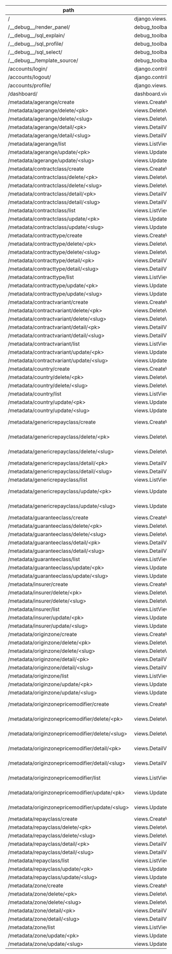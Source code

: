 | path | view | name |
| ---- | ---- | ---- |
| / | django.views.generic.base.RedirectView | home |
| /\_\_debug\_\_/render\_panel/ | debug\_toolbar.views.render\_panel | render\_panel |
| /\_\_debug\_\_/sql\_explain/ | debug\_toolbar.panels.sql.views.sql\_explain | sql\_explain |
| /\_\_debug\_\_/sql\_profile/ | debug\_toolbar.panels.sql.views.sql\_profile | sql\_profile |
| /\_\_debug\_\_/sql\_select/ | debug\_toolbar.panels.sql.views.sql\_select | sql\_select |
| /\_\_debug\_\_/template\_source/ | debug\_toolbar.panels.templates.views.template\_source | template\_source |
| /accounts/login/ | django.contrib.auth.views.login | login |
| /accounts/logout/ | django.contrib.auth.views.logout | logout |
| /accounts/profile/ | django.views.generic.base.TemplateView | profile |
| /dashboard/ | dashboard.views.DashboardView | home |
| /metadata/agerange/create | views.CreateView | agerange-create |
| /metadata/agerange/delete/\<pk\> | views.DeleteView | agerange-delete |
| /metadata/agerange/delete/\<slug\> | views.DeleteView | agerange-delete |
| /metadata/agerange/detail/\<pk\> | views.DetailView | agerange-detail |
| /metadata/agerange/detail/\<slug\> | views.DetailView | agerange-detail |
| /metadata/agerange/list | views.ListView | agerange-list |
| /metadata/agerange/update/\<pk\> | views.UpdateView | agerange-update |
| /metadata/agerange/update/\<slug\> | views.UpdateView | agerange-update |
| /metadata/contractclass/create | views.CreateView | contractclass-create |
| /metadata/contractclass/delete/\<pk\> | views.DeleteView | contractclass-delete |
| /metadata/contractclass/delete/\<slug\> | views.DeleteView | contractclass-delete |
| /metadata/contractclass/detail/\<pk\> | views.DetailView | contractclass-detail |
| /metadata/contractclass/detail/\<slug\> | views.DetailView | contractclass-detail |
| /metadata/contractclass/list | views.ListView | contractclass-list |
| /metadata/contractclass/update/\<pk\> | views.UpdateView | contractclass-update |
| /metadata/contractclass/update/\<slug\> | views.UpdateView | contractclass-update |
| /metadata/contracttype/create | views.CreateView | contracttype-create |
| /metadata/contracttype/delete/\<pk\> | views.DeleteView | contracttype-delete |
| /metadata/contracttype/delete/\<slug\> | views.DeleteView | contracttype-delete |
| /metadata/contracttype/detail/\<pk\> | views.DetailView | contracttype-detail |
| /metadata/contracttype/detail/\<slug\> | views.DetailView | contracttype-detail |
| /metadata/contracttype/list | views.ListView | contracttype-list |
| /metadata/contracttype/update/\<pk\> | views.UpdateView | contracttype-update |
| /metadata/contracttype/update/\<slug\> | views.UpdateView | contracttype-update |
| /metadata/contractvariant/create | views.CreateView | contractvariant-create |
| /metadata/contractvariant/delete/\<pk\> | views.DeleteView | contractvariant-delete |
| /metadata/contractvariant/delete/\<slug\> | views.DeleteView | contractvariant-delete |
| /metadata/contractvariant/detail/\<pk\> | views.DetailView | contractvariant-detail |
| /metadata/contractvariant/detail/\<slug\> | views.DetailView | contractvariant-detail |
| /metadata/contractvariant/list | views.ListView | contractvariant-list |
| /metadata/contractvariant/update/\<pk\> | views.UpdateView | contractvariant-update |
| /metadata/contractvariant/update/\<slug\> | views.UpdateView | contractvariant-update |
| /metadata/country/create | views.CreateView | country-create |
| /metadata/country/delete/\<pk\> | views.DeleteView | country-delete |
| /metadata/country/delete/\<slug\> | views.DeleteView | country-delete |
| /metadata/country/list | views.ListView | country-list |
| /metadata/country/update/\<pk\> | views.UpdateView | country-update |
| /metadata/country/update/\<slug\> | views.UpdateView | country-update |
| /metadata/genericrepayclass/create | views.CreateView | genericrepayclass-create |
| /metadata/genericrepayclass/delete/\<pk\> | views.DeleteView | genericrepayclass-delete |
| /metadata/genericrepayclass/delete/\<slug\> | views.DeleteView | genericrepayclass-delete |
| /metadata/genericrepayclass/detail/\<pk\> | views.DetailView | genericrepayclass-detail |
| /metadata/genericrepayclass/detail/\<slug\> | views.DetailView | genericrepayclass-detail |
| /metadata/genericrepayclass/list | views.ListView | genericrepayclass-list |
| /metadata/genericrepayclass/update/\<pk\> | views.UpdateView | genericrepayclass-update |
| /metadata/genericrepayclass/update/\<slug\> | views.UpdateView | genericrepayclass-update |
| /metadata/guaranteeclass/create | views.CreateView | guaranteeclass-create |
| /metadata/guaranteeclass/delete/\<pk\> | views.DeleteView | guaranteeclass-delete |
| /metadata/guaranteeclass/delete/\<slug\> | views.DeleteView | guaranteeclass-delete |
| /metadata/guaranteeclass/detail/\<pk\> | views.DetailView | guaranteeclass-detail |
| /metadata/guaranteeclass/detail/\<slug\> | views.DetailView | guaranteeclass-detail |
| /metadata/guaranteeclass/list | views.ListView | guaranteeclass-list |
| /metadata/guaranteeclass/update/\<pk\> | views.UpdateView | guaranteeclass-update |
| /metadata/guaranteeclass/update/\<slug\> | views.UpdateView | guaranteeclass-update |
| /metadata/insurer/create | views.CreateView | insurer-create |
| /metadata/insurer/delete/\<pk\> | views.DeleteView | insurer-delete |
| /metadata/insurer/delete/\<slug\> | views.DeleteView | insurer-delete |
| /metadata/insurer/list | views.ListView | insurer-list |
| /metadata/insurer/update/\<pk\> | views.UpdateView | insurer-update |
| /metadata/insurer/update/\<slug\> | views.UpdateView | insurer-update |
| /metadata/originzone/create | views.CreateView | originzone-create |
| /metadata/originzone/delete/\<pk\> | views.DeleteView | originzone-delete |
| /metadata/originzone/delete/\<slug\> | views.DeleteView | originzone-delete |
| /metadata/originzone/detail/\<pk\> | views.DetailView | originzone-detail |
| /metadata/originzone/detail/\<slug\> | views.DetailView | originzone-detail |
| /metadata/originzone/list | views.ListView | originzone-list |
| /metadata/originzone/update/\<pk\> | views.UpdateView | originzone-update |
| /metadata/originzone/update/\<slug\> | views.UpdateView | originzone-update |
| /metadata/originzonepricemodifier/create | views.CreateView | originzonepricemodifier-create |
| /metadata/originzonepricemodifier/delete/\<pk\> | views.DeleteView | originzonepricemodifier-delete |
| /metadata/originzonepricemodifier/delete/\<slug\> | views.DeleteView | originzonepricemodifier-delete |
| /metadata/originzonepricemodifier/detail/\<pk\> | views.DetailView | originzonepricemodifier-detail |
| /metadata/originzonepricemodifier/detail/\<slug\> | views.DetailView | originzonepricemodifier-detail |
| /metadata/originzonepricemodifier/list | views.ListView | originzonepricemodifier-list |
| /metadata/originzonepricemodifier/update/\<pk\> | views.UpdateView | originzonepricemodifier-update |
| /metadata/originzonepricemodifier/update/\<slug\> | views.UpdateView | originzonepricemodifier-update |
| /metadata/repayclass/create | views.CreateView | repayclass-create |
| /metadata/repayclass/delete/\<pk\> | views.DeleteView | repayclass-delete |
| /metadata/repayclass/delete/\<slug\> | views.DeleteView | repayclass-delete |
| /metadata/repayclass/detail/\<pk\> | views.DetailView | repayclass-detail |
| /metadata/repayclass/detail/\<slug\> | views.DetailView | repayclass-detail |
| /metadata/repayclass/list | views.ListView | repayclass-list |
| /metadata/repayclass/update/\<pk\> | views.UpdateView | repayclass-update |
| /metadata/repayclass/update/\<slug\> | views.UpdateView | repayclass-update |
| /metadata/zone/create | views.CreateView | zone-create |
| /metadata/zone/delete/\<pk\> | views.DeleteView | zone-delete |
| /metadata/zone/delete/\<slug\> | views.DeleteView | zone-delete |
| /metadata/zone/detail/\<pk\> | views.DetailView | zone-detail |
| /metadata/zone/detail/\<slug\> | views.DetailView | zone-detail |
| /metadata/zone/list | views.ListView | zone-list |
| /metadata/zone/update/\<pk\> | views.UpdateView | zone-update |
| /metadata/zone/update/\<slug\> | views.UpdateView | zone-update |
